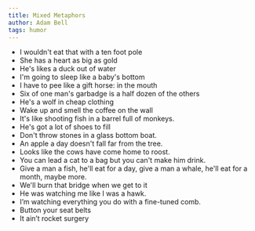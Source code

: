 ```yaml
---
title: Mixed Metaphors
author: Adam Bell
tags: humor
---
```



 * I wouldn't eat that with a ten foot pole
 * She has a heart as big as gold
 * He's likes a duck out of water
 * I'm going to sleep like a baby's bottom
 * I have to pee like a gift horse: in the mouth
 * Six of one man's garbadge is a half dozen of the others
 * He's a wolf in cheap clothing
 * Wake up and smell the coffee on the wall
 * It's like shooting fish in a barrel full of monkeys.
 * He's got a lot of shoes to fill
 * Don't throw stones in a glass bottom boat.
 * An apple a day doesn't fall far from the tree.
 * Looks like the cows have come home to roost.
 * You can lead a cat to a bag but you can't make him drink.
 * Give a man a fish, he'll eat for a day, give a man a whale, he'll eat for a month, maybe more.
 * We'll burn that bridge when we get to it
 * He was watching me like I was a hawk.
 * I’m watching everything you do with a fine-tuned comb.
 * Button your seat belts
 * It ain’t rocket surgery
